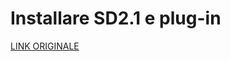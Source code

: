 # Installare SD2.1 e plug-in

[LINK ORIGINALE](https://chatgpt.com/c/68b68c50-8b68-8322-ab62-c5cad69da7f7)
